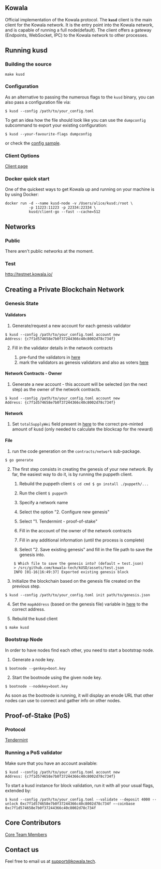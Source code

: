 ## Kowala

Official implementation of the Kowala protocol. The **`kusd`** client is the main client for the Kowala network.
It is the entry point into the Kowala network, and is capable of running a full node(default). The client offers
a gateway (Endpoints, WebSocket, IPC) to the Kowala network to other processes.

## Running kusd

### Building the source

    make kusd

### Configuration

As an alternative to passing the numerous flags to the `kusd` binary, you can also pass a configuration file via:

```
$ kusd --config /path/to/your_config.toml
```

To get an idea how the file should look like you can use the `dumpconfig` subcommand to export your existing configuration:

```
$ kusd --your-favourite-flags dumpconfig
```

or check the [config sample](https://github.com/kowala-tech/kUSD/blob/master/sample-kowala.toml).

### Client Options

[Client page]()

### Docker quick start

One of the quickest ways to get Kowala up and running on your machine is by using Docker:

```
docker run -d --name kusd-node -v /Users/alice/kusd:/root \
           -p 11223:11223 -p 22334:22334 \
           kusd/client-go --fast --cache=512
```

## Networks

### Public

There aren't public networks at the moment.

### Test

http://testnet.kowala.io/

## Creating a Private Blockchain Network

### Genesis State

#### Validators

1. Generate/request a new account for each genesis validator

```
$ kusd --config /path/to/your_config.toml account new
Address: {c7f1d574658e7b0f37244366c40c8002d78c734f}
```

2. Fill in the validator details in the network contracts

   1. pre-fund the validators in [here](https://github.com/kowala-tech/kUSD/blob/feature/tendermint/contracts/network/contracts/mUSD.sol#L10)
   2. mark the validators as genesis validators and also as voters [here](https://github.com/kowala-tech/kUSD/blob/feature/tendermint/contracts/network/contracts/network.sol#L96)

#### Network Contracts - Owner

1. Generate a new account - this account will be selected (on the next step) as the owner of the network contracts.

```
$ kusd --config /path/to/your_config.toml account new
Address: {c7f1d574658e7b0f37244366c40c8002d78c734f}
```

#### Network

1. Set `totalSupplyWei` field present in [here](https://github.com/kowala-tech/kUSD/blob/feature/tendermint/contracts/network/contracts/network.sol#L5) to the correct pre-minted amount of kusd (only needed to calculate the blockcap for the reward)

#### File

1. run the code generation on the `contracts/network` sub-package.

```
$ go generate
```

2. The first step consists in creating the genesis of your new network. By far, the easiest way to do it, is by running the puppeth client.

   1. Rebuild the puppeth client
      `$ cd cmd $ go install ./puppeth/...`

   2. Run the client
      `$ puppeth`

   3. Specify a network name

   4. Select the option "2. Configure new genesis"

   5. Select "1. Tendermint - proof-of-stake"

   6. Fill in the account of the owner of the network contracts

   7. Fill in any additional information (until the process is complete)

   8. Select "2. Save existing genesis" and fill in the file path to save the genesis into.

```
    $ Which file to save the genesis into? (default = test.json)
    > /src/github.com/kowala-tech/kUSD/assets/test.json
    INFO [01-16|16:49:37] Exported existing genesis block
```

3. Initialize the blockchain based on the genesis file created on the previous step.

```
$ kusd --config /path/to/your_config.toml init path/to/genesis.json
```

4. Set the `mapAddress` (based on the genesis file) variable in [here](https://github.com/kowala-tech/kUSD/blob/feature/tendermint/contracts/network/data_layouts.go#L94) to the correct address.

5. Rebuild the kusd client

```
$ make kusd
```

### Bootstrap Node

In order to have nodes find each other, you need to start a bootstrap node.

1. Generate a node key.

```
$ bootnode --genkey=boot.key
```

2. Start the bootnode using the given node key.

```
$ bootnode --nodekey=boot.key
```

As soon as the bootnode is running, it will display an enode URL that other nodes can use to connect
and gather info on other nodes.

## Proof-of-Stake (PoS)

### Protocol

[Tendermint](https://github.com/tendermint/tendermint)

### Running a PoS validator

Make sure that you have an account available:

```
$ kusd --config /path/to/your_config.toml account new
Address: {c7f1d574658e7b0f37244366c40c8002d78c734f}
```

To start a kusd instance for block validation, run it with all your usual flags, extended by:

```
$ kusd --config /path/to/your_config.toml --validate --deposit 4000 --unlock 0xc7f1d574658e7b0f37244366c40c8002d78c734f –-coinbase 0xc7f1d574658e7b0f37244366c40c8002d78c734f
```

## Core Contributors

[Core Team Members](https://github.com/orgs/kowala-tech/people)

## Contact us

Feel free to email us at support@kowala.tech.
